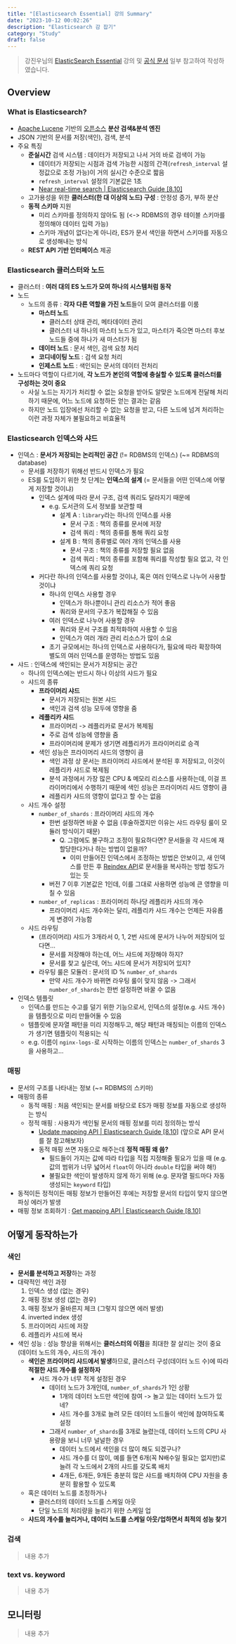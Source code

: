 ```yaml
---
title: "[Elasticsearch Essential] 강의 Summary"
date: "2023-10-12 00:02:26"
description: "Elasticsearch 감 잡기"
category: "Study"
draft: false
---
```


> 강진우님의 [ElasticSearch Essential](https://www.inflearn.com/course/elasticsearch-essential) 강의 및 [공식 문서](https://www.elastic.co/guide/en/elasticsearch/reference/8.10/index.html) 일부 참고하여 작성하였습니다.

## Overview

### What is Elasticsearch?

- [Apache Lucene](https://lucene.apache.org/) 기반의 [오픈소스](https://github.com/elastic/elasticsearch) **분산 검색&분석 엔진**
- JSON 기반의 문서를 저장(색인), 검색, 분석
- 주요 특징
    - **준실시간** 검색 시스템 : 데이터가 저장되고 나서 거의 바로 검색이 가능
        - 데이터가 저장되는 시점과 검색 가능한 시점의 간격(`refresh_interval` 설정값으로 조정 가능)이 거의 실시간 수준으로 짧음
        - `refresh_interval` 설정의 기본값은 1초
        - [Near real-time search | Elasticsearch Guide [8.10]](https://www.elastic.co/guide/en/elasticsearch/reference/8.10/near-real-time.html#img-pre-refresh)
    - 고가용성을 위한 **클러스터(한 대 이상의 노드) 구성** : 안정성 증가, 부하 분산
    - **동적 스키마** 지원
        - 미리 스키마를 정의하지 않아도 됨 (<-> RDBMS의 경우 테이블 스키마를 정의해야 데이터 입력 가능)
        - 스키마 개념이 없다는게 아니라, ES가 문서 색인을 하면서 스키마를 자동으로 생성해내는 방식
    - **REST API 기반 인터페이스** 제공

### Elasticsearch 클러스터와 노드

- 클러스터 : **여러 대의 ES 노드가 모여 하나의 시스템처럼 동작**
- 노드
    - 노드의 종류 : **각자 다른 역할을 가진 노드**들이 모여 클러스터를 이룸
        - **마스터 노드**
            - 클러스터 상태 관리, 메타데이터 관리
            - 클러스터 내 하나의 마스터 노드가 있고, 마스터가 죽으면 마스터 후보 노드들 중에 하나가 새 마스터가 됨
        - **데이터 노드** : 문서 색인, 검색 요청 처리
        - **코디네이팅 노드** : 검색 요청 처리
        - **인제스트 노드** : 색인되는 문서의 데이터 전처리
- 노드마다 역할이 다르기에, **각 노드가 본인의 역할에 충실할 수 있도록 클러스터를 구성하는 것이 중요**
    - 사실 노드는 자기가 처리할 수 없는 요청을 받아도 알맞은 노드에게 전달해 처리하기 때문에, 어느 노드에 요청하든 얻는 결과는 같음
    - 하지만 노드 입장에선 처리할 수 없는 요청을 받고, 다른 노드에 넘겨 처리하는 이런 과정 자체가 불필요하고 비효율적

### Elasticsearch 인덱스와 샤드

- 인덱스 : **문서가 저장되는 논리적인 공간** (!= RDBMS의 인덱스) (~= RDBMS의 database)
    - 문서를 저장하기 위해선 반드시 인덱스가 필요
    - ES를 도입하기 위한 첫 단계는 **인덱스의 설계** (= 문서들을 어떤 인덱스에 어떻게 저장할 것이냐)
        - 인덱스 설계에 따라 문서 구조, 검색 쿼리도 달라지기 때문에
            - e.g. 도서관의 도서 정보를 보관할 때
                - 설계 A : `library`라는 하나의 인덱스를 사용
                    - 문서 구조 : 책의 종류를 문서에 저장
                    - 검색 쿼리 : 책의 종류를 통해 쿼리 요청
                - 설계 B : 책의 종류별로 여러 개의 인덱스를 사용
                    - 문서 구조 : 책의 종류를 저장할 필요 없음
                    - 검색 쿼리 : 책의 종류를 포함해 쿼리를 작성할 필요 없고, 각 인덱스에 쿼리 요청
        - 커다란 하나의 인덱스를 사용할 것이냐, 혹은 여러 인덱스로 나누어 사용할 것이냐
            - 하나의 인덱스 사용할 경우
                - 인덱스가 하나뿐이니 관리 리소스가 적어 좋음
                - 쿼리와 문서의 구조가 복잡해질 수 있음
            - 여러 인덱스로 나누어 사용할 경우
                - 쿼리와 문서 구조를 최적화하여 사용할 수 있음
                - 인덱스가 여러 개라 관리 리소스가 많이 소요
            - 초기 규모에서는 하나의 인덱스로 사용하다가, 필요에 따라 확장하여 별도의 여러 인덱스를 운영하는 방법도 있음
- 샤드 : 인덱스에 색인되는 문서가 저장되는 공간
    - 하나의 인덱스에는 반드시 하나 이상의 샤드가 필요
    - 샤드의 종류
        - **프라이머리 샤드**
            - 문서가 저장되는 원본 샤드
            - 색인과 검색 성능 모두에 영향을 줌
        - **레플리카 샤드**
            - 프라이머리 -> 레플리카로 문서가 복제됨
            - 주로 검색 성능에 영향을 줌
            - 프라이머리에 문제가 생기면 레플리카가 프라이머리로 승격
        - 색인 성능은 프라이머리 샤드의 영향이 큼
            - 색인 과정 상 문서는 프라이머리 샤드에서 분석된 후 저장되고, 이것이 레플리카 샤드로 복제됨
            - 분석 과정에서 가장 많은 CPU & 메모리 리소스를 사용하는데, 이걸 프라이머리에서 수행하기 때문에 색인 성능은 프라이머리 샤드 영향이 큼
            - 레플리카 샤드의 영향이 없다고 할 수는 없음
    - 샤드 개수 설정
        - `number_of_shards` : 프라이머리 샤드의 개수
            - 한번 설정하면 바꿀 수 없음 (후술하겠지만 이유는 샤드 라우팅 룰이 모듈러 방식이기 때문)
                - Q. 그럼에도 불구하고 조정이 필요하다면? 문서들을 각 샤드에 재할당한다거나 하는 방법이 없을까?
                    - 이미 만들어진 인덱스에서 조정하는 방법은 안보이고, 새 인덱스를 만든 후 [Reindex API](https://www.elastic.co/guide/en/elasticsearch/reference/current/docs-reindex.html)로 문서들을 복사하는 방법 정도가 있는 듯
            - 버전 7 이후 기본값은 1인데, 이를 그대로 사용하면 성능에 큰 영향을 미칠 수 있음
        - `number_of_replicas` : 프라이머리 하나당 레플리카 샤드의 개수
            - 프라이머리 샤드 개수와는 달리, 레플리카 샤드 개수는 언제든 자유롭게 변경이 가능함
    - 샤드 라우팅
        - (프라이머리) 샤드가 3개라서 0, 1, 2번 샤드에 문서가 나누어 저장되어 있다면...
            - 문서를 저장해야 하는데, 어느 샤드에 저장해야 하지?
            - 문서를 찾고 싶은데, 어느 샤드에 문서가 저장되어 있지?
        - 라우팅 룰은 모듈러 : 문서의 ID % `number_of_shards`
            - 만약 샤드 개수가 바뀌면 라우팅 룰이 맞지 않음 -> 그래서 `number_of_shards`는 한번 설정하면 바꿀 수 없음
- 인덱스 템플릿
    - 인덱스를 만드는 수고를 덜기 위한 기능으로서, 인덱스의 설정(e.g. 샤드 개수)을 템플릿으로 미리 만들어둘 수 있음
    - 템플릿에 문자열 패턴을 미리 지정해두고, 해당 패턴과 매칭되는 이름의 인덱스가 생기면 템플릿이 적용되는 식
    - e.g. 이름이 `nginx-logs-`로 시작하는 이름의 인덱스는 `number_of_shards` 3을 사용하고...

### 매핑

- 문서의 구조를 나타내는 정보 (~= RDBMS의 스키마)
- 매핑의 종류
    - 동적 매핑 : 처음 색인되는 문서를 바탕으로 ES가 매핑 정보를 자동으로 생성하는 방식
    - 정적 매핑 : 사용자가 색인될 문서의 매핑 정보를 미리 정의하는 방식
        - [Update mapping API | Elasticsearch Guide [8.10]](https://www.elastic.co/guide/en/elasticsearch/reference/current/indices-put-mapping.html) (앞으로 API 문서를 잘 참고해보자)
        - 동적 매핑 쓰면 자동으로 해주는데 **정적 매핑 왜 씀?**
            - 필드들이 가지는 값에 따라 타입을 직접 지정해줄 필요가 있을 때 (e.g. 값의 범위가 너무 넓어서 `float`이 아니라 `double` 타입을 써야 해!)
            - 불필요한 색인이 발생하지 않게 하기 위해 (e.g. 문자열 필드마다 자동 생성되는 `keyword` 타입)
- 동적이든 정적이든 매핑 정보가 만들어진 후에는 저장할 문서의 타입이 맞지 않으면 파싱 에러가 발생
- 매핑 정보 조회하기 : [Get mapping API | Elasticsearch Guide [8.10]](https://www.elastic.co/guide/en/elasticsearch/reference/current/indices-get-mapping.html)

## 어떻게 동작하는가

### 색인

- **문서를 분석하고 저장**하는 과정
- 대략적인 색인 과정
    1. 인덱스 생성 (없는 경우)
    2. 매핑 정보 생성 (없는 경우)
    3. 매핑 정보가 올바른지 체크 (그렇지 않으면 에러 발생)
    4. inverted index 생성
    5. 프라이머리 샤드에 저장
    6. 레플리카 샤드에 복사
- 색인 성능 : 성능 향상을 위해서는 **클러스터의 이점**을 최대한 잘 살리는 것이 중요 (데이터 노드의 개수, 샤드의 개수)
    - **색인은 프라이머리 샤드에서 발생**하므로, 클러스터 구성(데이터 노드 수)에 따라 **적절한 샤드 개수를 설정하자**
        - 샤드 개수가 너무 적게 설정된 경우
            - 데이터 노드가 3개인데, `number_of_shards`가 1인 상황
                - 1개의 데이터 노드만 색인에 참여 -> 놀고 있는 데이터 노드가 있네?
                - 샤드 개수를 3개로 늘려 모든 데이터 노드들이 색인에 참여하도록 설정
            - 그래서 `number_of_shards`를 3개로 늘렸는데, 데이터 노드의 CPU 사용량을 보니 너무 널널한 경우
                - 데이터 노드에서 색인을 더 많이 해도 되겠구나?
                - 샤드 개수를 더 많이, 예를 들면 6개(꼭 N배수일 필요는 없지만)로 늘려 각 노드에서 2개의 샤드를 갖도록 배치
                - 4개든, 6개든, 9개든 충분히 많은 샤드를 배치하여 CPU 자원을 충분히 활용할 수 있도록
    - 혹은 데이터 노드를 조정하거나
        - 클러스터의 데이터 노드를 스케일 아웃
        - 단일 노드의 처리량을 늘리기 위한 스케일 업
    - **샤드의 개수를 늘리거나, 데이터 노드를 스케일 아웃/업하면서 최적의 성능 찾기**

### 검색

> 내용 추가

### text vs. keyword

> 내용 추가

## 모니터링

> 내용 추가